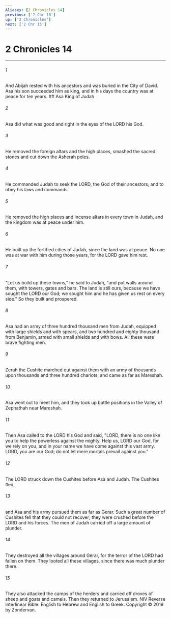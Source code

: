 ```yaml
---
Aliases: [2 Chronicles 14]
previous: ['2 Chr 13']
up: ['2 Chronicles']
next: ['2 Chr 15']
---
```

# 2 Chronicles 14

***


###### 1 
And Abijah rested with his ancestors and was buried in the City of David. Asa his son succeeded him as king, and in his days the country was at peace for ten years. ## Asa King of Judah 

###### 2 
Asa did what was good and right in the eyes of the LORD his God. 

###### 3 
He removed the foreign altars and the high places, smashed the sacred stones and cut down the Asherah poles. 

###### 4 
He commanded Judah to seek the LORD, the God of their ancestors, and to obey his laws and commands. 

###### 5 
He removed the high places and incense altars in every town in Judah, and the kingdom was at peace under him. 

###### 6 
He built up the fortified cities of Judah, since the land was at peace. No one was at war with him during those years, for the LORD gave him rest. 

###### 7 
"Let us build up these towns," he said to Judah, "and put walls around them, with towers, gates and bars. The land is still ours, because we have sought the LORD our God; we sought him and he has given us rest on every side." So they built and prospered. 

###### 8 
Asa had an army of three hundred thousand men from Judah, equipped with large shields and with spears, and two hundred and eighty thousand from Benjamin, armed with small shields and with bows. All these were brave fighting men. 

###### 9 
Zerah the Cushite marched out against them with an army of thousands upon thousands and three hundred chariots, and came as far as Mareshah. 

###### 10 
Asa went out to meet him, and they took up battle positions in the Valley of Zephathah near Mareshah. 

###### 11 
Then Asa called to the LORD his God and said, "LORD, there is no one like you to help the powerless against the mighty. Help us, LORD our God, for we rely on you, and in your name we have come against this vast army. LORD, you are our God; do not let mere mortals prevail against you." 

###### 12 
The LORD struck down the Cushites before Asa and Judah. The Cushites fled, 

###### 13 
and Asa and his army pursued them as far as Gerar. Such a great number of Cushites fell that they could not recover; they were crushed before the LORD and his forces. The men of Judah carried off a large amount of plunder. 

###### 14 
They destroyed all the villages around Gerar, for the terror of the LORD had fallen on them. They looted all these villages, since there was much plunder there. 

###### 15 
They also attacked the camps of the herders and carried off droves of sheep and goats and camels. Then they returned to Jerusalem. NIV Reverse Interlinear Bible: English to Hebrew and English to Greek. Copyright © 2019 by Zondervan.
